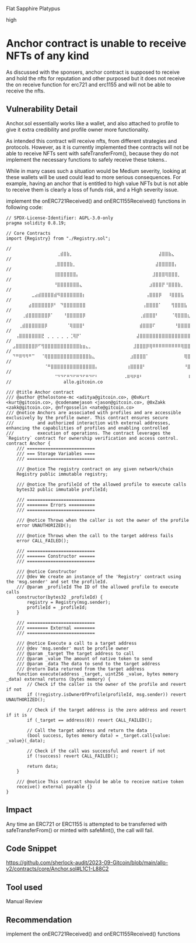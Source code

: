 Flat Sapphire Platypus

high

# Anchor contract is unable to receive NFTs of any kind
As discussed with the sponsers, anchor contract is supposed to receive and hold the nfts for reputation and other purposed but it does not receive the on receive function for erc721 and erc1155 and will not be able to receive the nfts.
## Vulnerability Detail
Anchor.sol essentially works like a wallet, and also attached to profile to give it extra credibility and profile owner more functionality.

As intended this contract will receive nfts, from different strategies and protocols. However, as it is currently implemented thee contracts will not be able to receive NFTs sent with safeTransferFrom(), because they do not implement the necessary functions to safely receive these tokens..

While in many cases such a situation would be Medium severity, looking at these wallets will be used could lead to more serious consequences. For example, having an anchor that is entitled to high value NFTs but is not able to receive them is clearly a loss of funds risk, and a High severity issue.

implement the onERC721Received() and onERC1155Received() functions in following code:

```solidity
// SPDX-License-Identifier: AGPL-3.0-only
pragma solidity 0.8.19;

// Core Contracts
import {Registry} from "./Registry.sol";

// ⠀⠀⠀⠀⠀⠀⠀⠀⠀⠀⠀⠀⠀⠀⠀⠀⢀⣾⣿⣷⡀⠀⠀⠀⠀⠀⠀⠀⠀⠀⠀⠀⠀⠀⠀⠀⠀⠀⠀⠀⠀⠀⠀⠀⠀⠀⠀⠀⣼⣿⣿⣷⣄⠀⠀⠀⠀⠀⠀⠀⠀⠀⠀⠀⢸⣿⣿⣿⣗⠀⠀⠀⢸⣿⣿⣿⡯⠀⠀⠀⠀⠀⠀⠀⠀⠀⠀⠀⠀⠀⠀⠀⠀⠀⠀⠀⠀⠀⠀⠀
// ⠀⠀⠀⠀⠀⠀⠀⠀⠀⠀⠀⠀⠀⠀⠀⢀⣿⣿⣿⣿⣷⡀⠀⠀⠀⠀⠀⠀⠀⠀⠀⠀⠀⠀⠀⠀⠀⠀⠀⠀⠀⠀⠀⠀⠀⠀⠀⣼⣿⣿⣿⣿⣿⡄⠀⠀⠀⠀⠀⠀⠀⠀⠀⠀⢸⣿⣿⣿⣗⠀⠀⠀⢸⣿⣿⣿⡯⠀⠀⠀⠀⠀⠀⠀⠀⠀⠀⠀⠀⠀⠀⠀⠀⠀⠀⠀⠀⠀⠀⠀
// ⠀⠀⠀⠀⠀⠀⠀⠀⠀⠀⠀⠀⠀⠀⠀⢸⣿⣿⣿⣿⣿⣿⡄⠀⠀⠀⠀⠀⠀⠀⠀⠀⠀⠀⠀⠀⠀⠀⠀⠀⠀⠀⠀⠀⠀⠀⣸⣿⣿⣿⢿⣿⣿⣿⡀⠀⠀⠀⠀⠀⠀⠀⠀⠀⢸⣿⣿⣿⣗⠀⠀⠀⢸⣿⣿⣿⡯⠀⠀⠀⠀⠀⠀⠀⠀⠀⠀⠀⠀⠀⠀⠀⠀⠀⠀⠀⠀⠀⠀⠀
// ⠀⠀⠀⠀⠀⠀⠀⠀⠀⠀⠀⠀⠀⠀⠀⠘⣿⣿⣿⣿⣿⣿⣿⣄⠀⠀⠀⠀⠀⠀⠀⠀⠀⠀⠀⠀⠀⠀⠀⠀⠀⠀⠀⠀⠀⣰⣿⣿⣿⡟⠘⣿⣿⣿⣷⡀⠀⠀⠀⠀⠀⠀⠀⠀⢸⣿⣿⣿⣗⠀⠀⠀⢸⣿⣿⣿⡯⠀⠀⠀⠀⠀⠀⠀⠀⠀⠀⠀⠀⠀⠀⠀⠀⠀⠀⠀⠀⠀⠀⠀
// ⠀⠀⠀⠀⠀⠀⠀⠀⣀⣴⣾⣿⣿⣿⣿⣾⠻⣿⣿⣿⣿⣿⣿⣿⡆⠀⠀⠀⠀⠀⠀⠀⠀⠀⠀⠀⠀⠀⠀⠀⠀⠀⠀⠀⢠⣿⣿⣿⡿⠀⠀⠸⣿⣿⣿⣧⠀⠀⠀⠀⠀⠀⠀⠀⢸⣿⣿⣿⣗⠀⠀⠀⢸⣿⣿⣿⡯⠀⠀⠀⠀⠀⠀⢀⣠⣴⣴⣶⣶⣶⣦⣦⣀⡀⠀⠀⠀⠀⠀⠀
// ⠀⠀⠀⠀⠀⠀⠀⣴⣿⣿⣿⣿⣿⣿⡿⠃⠀⠙⣿⣿⣿⣿⣿⣿⣿⠀⠀⠀⠀⠀⠀⠀⠀⠀⠀⠀⠀⠀⠀⠀⠀⠀⠀⢠⣿⣿⣿⣿⠁⠀⠀⠀⢻⣿⣿⣿⣧⠀⠀⠀⠀⠀⠀⠀⢸⣿⣿⣿⣗⠀⠀⠀⢸⣿⣿⣿⡯⠀⠀⠀⠀⣠⣾⣿⣿⣿⣿⣿⣿⣿⣿⣿⣿⣿⣶⡀⠀⠀⠀⠀
// ⠀⠀⠀⠀⠀⢀⣾⣿⣿⣿⣿⣿⣿⡿⠁⠀⠀⠀⠘⣿⣿⣿⣿⣿⡿⠀⠀⠀⠀⠀⠀⠀⠀⠀⠀⠀⠀⠀⠀⠀⠀⠀⢀⣾⣿⣿⣿⠃⠀⠀⠀⠀⠈⢿⣿⣿⣿⣆⠀⠀⠀⠀⠀⠀⢸⣿⣿⣿⣗⠀⠀⠀⢸⣿⣿⣿⡯⠀⠀⠀⣰⣿⣿⣿⡿⠋⠁⠀⠀⠈⠘⠹⣿⣿⣿⣿⣆⠀⠀⠀
// ⠀⠀⠀⠀⢀⣾⣿⣿⣿⣿⣿⣿⡿⠀⠀⠀⠀⠀⠀⠈⢿⣿⣿⣿⠃⠀⠀⠀⠀⠀⠀⠀⠀⠀⠀⠀⠀⠀⠀⠀⠀⠀⣾⣿⣿⣿⠏⠀⠀⠀⠀⠀⠀⠘⣿⣿⣿⣿⡄⠀⠀⠀⠀⠀⢸⣿⣿⣿⣗⠀⠀⠀⢸⣿⣿⣿⡯⠀⠀⢰⣿⣿⣿⣿⠁⠀⠀⠀⠀⠀⠀⠀⠘⣿⣿⣿⣿⡀⠀⠀
// ⠀⠀⠀⢠⣿⣿⣿⣿⣿⣿⣿⣟⠀⡀⢀⠀⡀⢀⠀⡀⢈⢿⡟⠁⠀⠀⠀⠀⠀⠀⠀⠀⠀⠀⠀⠀⠀⠀⠀⠀⠀⣼⣿⣿⣿⣿⣿⣿⣿⣿⣿⣿⣿⣿⣿⣿⣿⣿⣿⡄⠀⠀⠀⠀⢸⣿⣿⣿⣗⠀⠀⠀⢸⣿⣿⣿⡯⠀⠀⢸⣿⣿⣿⣗⠀⠀⠀⠀⠀⠀⠀⠀⠀⣿⣿⣿⣿⡇⠀⠀
// ⠀⠀⣠⣿⣿⣿⣿⣿⣿⡿⠋⢻⣿⣿⣿⣿⣿⣿⣿⣿⣿⣿⣿⣷⣶⣄⡀⠀⠀⠀⠀⠀⠀⠀⠀⠀⠀⠀⠀⠀⣸⣿⣿⣿⡿⢿⠿⠿⠿⠿⠿⠿⠿⠿⠿⢿⣿⣿⣿⣷⡀⠀⠀⠀⢸⣿⣿⣿⣗⠀⠀⠀⢸⣿⣿⣿⡯⠀⠀⠸⣿⣿⣿⣷⡀⠀⠀⠀⠀⠀⠀⠀⢠⣿⣿⣿⣿⠂⠀⠀
// ⠀⠀⠙⠛⠿⠻⠻⠛⠉⠀⠀⠈⢿⣿⣿⣿⣿⣿⣿⣿⣿⣿⣿⣿⣿⣿⣷⣄⠀⠀⠀⠀⠀⠀⠀⠀⠀⠀⠀⣰⣿⣿⣿⣿⠁⠀⠀⠀⠀⠀⠀⠀⠀⠀⠀⠀⢿⣿⣿⣿⣧⠀⠀⠀⢸⣿⣿⣿⣗⠀⠀⠀⢸⣿⣿⣿⡯⠀⠀⠀⢻⣿⣿⣿⣷⣀⢀⠀⠀⠀⡀⣰⣾⣿⣿⣿⠏⠀⠀⠀
// ⠀⠀⠀⠀⠀⠀⠀⠀⠀⠀⠀⠀⠈⠛⣿⣿⣿⣿⣿⣿⣿⣿⣿⣿⣿⣿⣿⣿⡄⠀⠀⠀⠀⠀⠀⠀⠀⠀⢰⣿⣿⣿⣿⠃⠀⠀⠀⠀⠀⠀⠀⠀⠀⠀⠀⠀⠘⣿⣿⣿⣿⣧⠀⠀⢸⣿⣿⣿⣗⠀⠀⠀⢸⣿⣿⣿⡯⠀⠀⠀⠀⠹⢿⣿⣿⣿⣿⣾⣾⣷⣿⣿⣿⣿⡿⠋⠀⠀⠀⠀
// ⠀⠀⠀⠀⠀⠀⠀⠀⠀⠀⠀⠀⠀⠀⠀⠈⠙⠙⠋⠛⠙⠋⠛⠙⠋⠛⠙⠋⠃⠀⠀⠀⠀⠀⠀⠀⠀⠠⠿⠻⠟⠿⠃⠀⠀⠀⠀⠀⠀⠀⠀⠀⠀⠀⠀⠀⠀⠸⠟⠿⠟⠿⠆⠀⠸⠿⠿⠟⠯⠀⠀⠀⠸⠿⠿⠿⠏⠀⠀⠀⠀⠀⠈⠉⠻⠻⡿⣿⢿⡿⡿⠿⠛⠁⠀⠀⠀⠀⠀⠀
//                    allo.gitcoin.co

/// @title Anchor contract
/// @author @thelostone-mc <aditya@gitcoin.co>, @0xKurt <kurt@gitcoin.co>, @codenamejason <jason@gitcoin.co>, @0xZakk <zakk@gitcoin.co>, @nfrgosselin <nate@gitcoin.co>
/// @notice Anchors are associated with profiles and are accessible exclusively by the profile owner. This contract ensures secure
///         and authorized interaction with external addresses, enhancing the capabilities of profiles and enabling controlled
///         execution of operations. The contract leverages the `Registry` contract for ownership verification and access control.
contract Anchor {
    /// ==========================
    /// === Storage Variables ====
    /// ==========================

    /// @notice The registry contract on any given network/chain
    Registry public immutable registry;

    /// @notice The profileId of the allowed profile to execute calls
    bytes32 public immutable profileId;

    /// ==========================
    /// ======== Errors ==========
    /// ==========================

    /// @notice Throws when the caller is not the owner of the profile
    error UNAUTHORIZED();

    /// @notice Throws when the call to the target address fails
    error CALL_FAILED();

    /// ==========================
    /// ======= Constructor ======
    /// ==========================

    /// @notice Constructor
    /// @dev We create an instance of the 'Registry' contract using the 'msg.sender' and set the profileId.
    /// @param _profileId The ID of the allowed profile to execute calls
    constructor(bytes32 _profileId) {
        registry = Registry(msg.sender);
        profileId = _profileId;
    }

    /// ==========================
    /// ======== External ========
    /// ==========================

    /// @notice Execute a call to a target address
    /// @dev 'msg.sender' must be profile owner
    /// @param _target The target address to call
    /// @param _value The amount of native token to send
    /// @param _data The data to send to the target address
    /// @return Data returned from the target address
    function execute(address _target, uint256 _value, bytes memory _data) external returns (bytes memory) {
        // Check if the caller is the owner of the profile and revert if not
        if (!registry.isOwnerOfProfile(profileId, msg.sender)) revert UNAUTHORIZED();

        // Check if the target address is the zero address and revert if it is
        if (_target == address(0)) revert CALL_FAILED();

        // Call the target address and return the data
        (bool success, bytes memory data) = _target.call{value: _value}(_data);

        // Check if the call was successful and revert if not
        if (!success) revert CALL_FAILED();

        return data;
    }

    /// @notice This contract should be able to receive native token
    receive() external payable {}
}
```
## Impact
Any time an ERC721 or ERC1155 is attempted to be transferred with safeTransferFrom() or minted with safeMint(), the call will fail.
## Code Snippet
https://github.com/sherlock-audit/2023-09-Gitcoin/blob/main/allo-v2/contracts/core/Anchor.sol#L1C1-L88C2
## Tool used

Manual Review

## Recommendation
implement the onERC721Received() and onERC1155Received() functions 